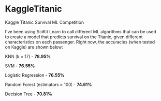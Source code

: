 # KaggleTitanic
Kaggle Titanic Survival ML Competition

I've been using SciKit Learn to call different ML algorithms that can be used to create a model that predicts survival on the Titanic, given different characteristics on each passenger. Right now, the accuracies (when tested on Kaggle) are shown below:

KNN (k = 17) - **78.95%**

SVM - **76.55%**

Logistic Regression - **76.55%**

Random Forest (estimators = 100) - **74.61%**

Decision Tree - **70.81%**


